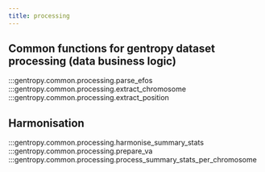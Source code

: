 ```yaml
---
title: processing
---
```


## Common functions for gentropy dataset processing (data business logic)

:::gentropy.common.processing.parse_efos
:::gentropy.common.processing.extract_chromosome
:::gentropy.common.processing.extract_position

## Harmonisation

:::gentropy.common.processing.harmonise_summary_stats
:::gentropy.common.processing.prepare_va
:::gentropy.common.processing.process_summary_stats_per_chromosome
